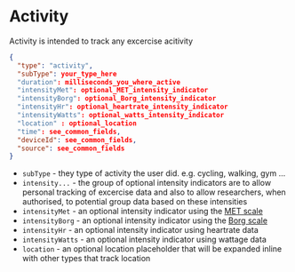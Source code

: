 # Activity

Activity is intended to track any excercise acitivity

``` json
{
  "type": "activity",
  "subType": your_type_here
  "duration": milliseconds_you_where_active
  "intensityMet": optional_MET_intensity_indicator
  "intensityBorg": optional_Borg_intensity_indicator
  "intensityHr": optional_heartrate_intensity_indicator
  "intensityWatts": optional_watts_intensity_indicator
  "location" : optional_location
  "time": see_common_fields,
  "deviceId": see_common_fields,
  "source": see_common_fields
}
```

* `subType` - they type of activity the user did. e.g. cycling, walking, gym ...
* `intensity...` - the group of optional intensity indicators are to allow personal tracking of excercise data and also to allow researchers, when authorised, to potential group data based on these intensities 
* `intensityMet` - an optional intensity indicator using the [MET scale](http://en.wikipedia.org/wiki/Metabolic_equivalent)
* `intensityBorg` - an optional intensity indicator using the [Borg scale](http://en.wikipedia.org/wiki/Borg_scale)
* `intensityHr` -  an optional intensity indicator using heartrate data
* `intensityWatts` - an optional intensity indicator using wattage data
* `location` - an optional location placeholder that will be expanded inline with other types that track location
